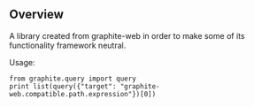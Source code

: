 ## Overview

A library created from graphite-web in order to make
some of its functionality framework neutral.

Usage:

    from graphite.query import query
    print list(query({"target": "graphite-web.compatible.path.expression"})[0])
